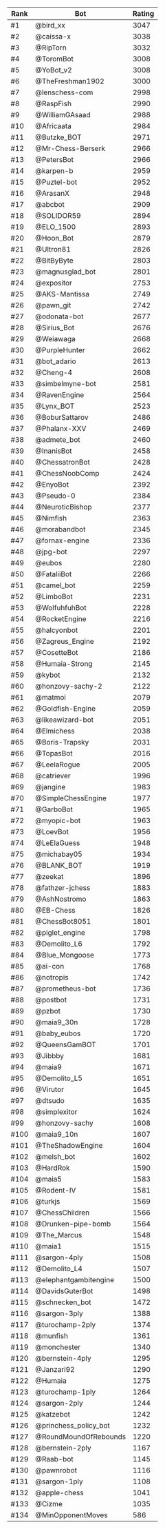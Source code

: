 Rank|Bot|Rating
---|---|---
#1|@bird_xx|3047
#2|@caissa-x|3038
#3|@RipTorn|3032
#4|@ToromBot|3008
#5|@YoBot_v2|3008
#6|@TheFreshman1902|3000
#7|@lenschess-com|2998
#8|@RaspFish|2990
#9|@WilliamGAsaad|2988
#10|@Africaata|2984
#11|@Butzke_BOT|2971
#12|@Mr-Chess-Berserk|2966
#13|@PetersBot|2966
#14|@karpen-b|2959
#15|@Puztel-bot|2952
#16|@ArasanX|2948
#17|@abcbot|2909
#18|@SOLIDOR59|2894
#19|@ELO_1500|2893
#20|@Hoon_Bot|2879
#21|@Ultron81|2826
#22|@BitByByte|2803
#23|@magnusglad_bot|2801
#24|@expositor|2753
#25|@AKS-Mantissa|2749
#26|@pawn_git|2742
#27|@odonata-bot|2677
#28|@Sirius_Bot|2676
#29|@Weiawaga|2668
#30|@PurpleHunter|2662
#31|@bot_adario|2613
#32|@Cheng-4|2608
#33|@simbelmyne-bot|2581
#34|@RavenEngine|2564
#35|@Lynx_BOT|2523
#36|@BoburSattarov|2486
#37|@Phalanx-XXV|2469
#38|@admete_bot|2460
#39|@InanisBot|2458
#40|@ChessatronBot|2428
#41|@ChessNoobComp|2424
#42|@EnyoBot|2392
#43|@Pseudo-0|2384
#44|@NeuroticBishop|2377
#45|@Nimfish|2363
#46|@morabandbot|2345
#47|@fornax-engine|2336
#48|@jpg-bot|2297
#49|@eubos|2280
#50|@FataliiBot|2266
#51|@camel_bot|2259
#52|@LimboBot|2231
#53|@WolfuhfuhBot|2228
#54|@RocketEngine|2216
#55|@halcyonbot|2201
#56|@Zagreus_Engine|2192
#57|@CosetteBot|2186
#58|@Humaia-Strong|2145
#59|@kybot|2132
#60|@honzovy-sachy-2|2122
#61|@matmoi|2079
#62|@Goldfish-Engine|2059
#63|@likeawizard-bot|2051
#64|@Elmichess|2038
#65|@Boris-Trapsky|2031
#66|@TopasBot|2016
#67|@LeelaRogue|2005
#68|@catriever|1996
#69|@jangine|1983
#70|@SimpleChessEngine|1977
#71|@GarboBot|1965
#72|@myopic-bot|1963
#73|@LoevBot|1956
#74|@LeElaGuess|1948
#75|@michabay05|1934
#76|@BLANK_BOT|1919
#77|@zeekat|1896
#78|@fathzer-jchess|1883
#79|@AshNostromo|1863
#80|@EB-Chess|1826
#81|@ChessBot8051|1801
#82|@piglet_engine|1798
#83|@Demolito_L6|1792
#84|@Blue_Mongoose|1773
#85|@ai-con|1768
#86|@notropis|1742
#87|@prometheus-bot|1736
#88|@postbot|1731
#89|@pzbot|1730
#90|@maia9_30n|1728
#91|@baby_eubos|1720
#92|@QueensGamBOT|1701
#93|@Jibbby|1681
#94|@maia9|1671
#95|@Demolito_L5|1651
#96|@Virutor|1645
#97|@dtsudo|1635
#98|@simplexitor|1624
#99|@honzovy-sachy|1608
#100|@maia9_10n|1607
#101|@TheShadowEngine|1604
#102|@melsh_bot|1602
#103|@HardRok|1590
#104|@maia5|1583
#105|@Rodent-IV|1581
#106|@turkjs|1569
#107|@ChessChildren|1566
#108|@Drunken-pipe-bomb|1564
#109|@The_Marcus|1548
#110|@maia1|1515
#111|@sargon-4ply|1508
#112|@Demolito_L4|1507
#113|@elephantgambitengine|1500
#114|@DavidsGuterBot|1498
#115|@schnecken_bot|1472
#116|@sargon-3ply|1388
#117|@turochamp-2ply|1374
#118|@munfish|1361
#119|@monchester|1340
#120|@bernstein-4ply|1295
#121|@Janzari92|1290
#122|@Humaia|1275
#123|@turochamp-1ply|1264
#124|@sargon-2ply|1244
#125|@katzebot|1242
#126|@princhess_policy_bot|1232
#127|@RoundMoundOfRebounds|1220
#128|@bernstein-2ply|1167
#129|@Raab-bot|1145
#130|@pawnrobot|1116
#131|@sargon-1ply|1108
#132|@apple-chess|1041
#133|@Cizme|1035
#134|@MinOpponentMoves|586
